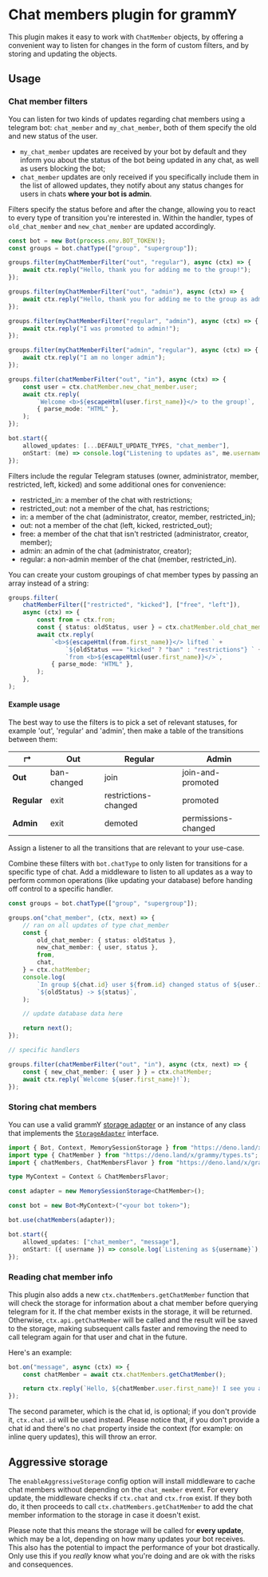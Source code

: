 # Chat members plugin for grammY

This plugin makes it easy to work with `ChatMember` objects, by offering a convenient way to listen for changes in the
form of custom filters, and by storing and updating the objects.

## Usage

### Chat member filters

You can listen for two kinds of updates regarding chat members using a telegram bot: `chat_member` and `my_chat_member`,
both of them specify the old and new status of the user.

- `my_chat_member` updates are received by your bot by default and they inform you about the status of the bot being
  updated in any chat, as well as users blocking the bot;
- `chat_member` updates are only received if you specifically include them in the list of allowed updates, they notify
  about any status changes for users in chats **where your bot is admin**.

Filters specify the status before and after the change, allowing you to react to every type of transition you're
interested in. Within the handler, types of `old_chat_member` and `new_chat_member` are updated accordingly.

```typescript
const bot = new Bot(process.env.BOT_TOKEN!);
const groups = bot.chatType(["group", "supergroup"]);

groups.filter(myChatMemberFilter("out", "regular"), async (ctx) => {
    await ctx.reply("Hello, thank you for adding me to the group!");
});

groups.filter(myChatMemberFilter("out", "admin"), async (ctx) => {
    await ctx.reply("Hello, thank you for adding me to the group as admin!");
});

groups.filter(myChatMemberFilter("regular", "admin"), async (ctx) => {
    await ctx.reply("I was promoted to admin!");
});

groups.filter(myChatMemberFilter("admin", "regular"), async (ctx) => {
    await ctx.reply("I am no longer admin");
});

groups.filter(chatMemberFilter("out", "in"), async (ctx) => {
    const user = ctx.chatMember.new_chat_member.user;
    await ctx.reply(
        `Welcome <b>${escapeHtml(user.first_name)}</> to the group!`,
        { parse_mode: "HTML" },
    );
});

bot.start({
    allowed_updates: [...DEFAULT_UPDATE_TYPES, "chat_member"],
    onStart: (me) => console.log("Listening to updates as", me.username),
});
```

Filters include the regular Telegram statuses (owner, administrator, member, restricted, left, kicked) and some
additional ones for convenience:

- restricted_in: a member of the chat with restrictions;
- restricted_out: not a member of the chat, has restrictions;
- in: a member of the chat (administrator, creator, member, restricted_in);
- out: not a member of the chat (left, kicked, restricted_out);
- free: a member of the chat that isn't restricted (administrator, creator, member);
- admin: an admin of the chat (administrator, creator);
- regular: a non-admin member of the chat (member, restricted_in).

You can create your custom groupings of chat member types by passing an array instead of a string:

```typescript
groups.filter(
    chatMemberFilter(["restricted", "kicked"], ["free", "left"]),
    async (ctx) => {
        const from = ctx.from;
        const { status: oldStatus, user } = ctx.chatMember.old_chat_member;
        await ctx.reply(
            `<b>${escapeHtml(from.first_name)}</> lifted ` +
                `${oldStatus === "kicked" ? "ban" : "restrictions"} ` +
                `from <b>${escapeHtml(user.first_name)}</>`,
            { parse_mode: "HTML" },
        );
    },
);
```

#### Example usage

The best way to use the filters is to pick a set of relevant statuses, for example 'out', 'regular' and 'admin', then
make a table of the transitions between them:

| ↱           | Out         | Regular              | Admin               |
| ----------- | ----------- | -------------------- | ------------------- |
| **Out**     | ban-changed | join                 | join-and-promoted   |
| **Regular** | exit        | restrictions-changed | promoted            |
| **Admin**   | exit        | demoted              | permissions-changed |

Assign a listener to all the transitions that are relevant to your use-case.

Combine these filters with `bot.chatType` to only listen for transitions for a specific type of chat. Add a middleware
to listen to all updates as a way to perform common operations (like updating your database) before handing off control
to a specific handler.

```typescript
const groups = bot.chatType(["group", "supergroup"]);

groups.on("chat_member", (ctx, next) => {
    // ran on all updates of type chat_member
    const {
        old_chat_member: { status: oldStatus },
        new_chat_member: { user, status },
        from,
        chat,
    } = ctx.chatMember;
    console.log(
        `In group ${chat.id} user ${from.id} changed status of ${user.id}:`,
        `${oldStatus} -> ${status}`,
    );

    // update database data here

    return next();
});

// specific handlers

groups.filter(chatMemberFilter("out", "in"), async (ctx, next) => {
    const { new_chat_member: { user } } = ctx.chatMember;
    await ctx.reply(`Welcome ${user.first_name}!`);
});
```

### Storing chat members

You can use a valid grammY [storage adapter](https://grammy.dev/plugins/session.html#known-storage-adapters) or an
instance of any class that implements the [`StorageAdapter`](https://deno.land/x/grammy/mod.ts?s=StorageAdapter)
interface.

```typescript
import { Bot, Context, MemorySessionStorage } from "https://deno.land/x/grammy/mod.ts";
import type { ChatMember } from "https://deno.land/x/grammy/types.ts";
import { chatMembers, ChatMembersFlavor } from "https://deno.land/x/grammy_chat_members/mod.ts";

type MyContext = Context & ChatMembersFlavor;

const adapter = new MemorySessionStorage<ChatMember>();

const bot = new Bot<MyContext>("<your bot token>");

bot.use(chatMembers(adapter));

bot.start({
    allowed_updates: ["chat_member", "message"],
    onStart: ({ username }) => console.log(`Listening as ${username}`),
});
```

### Reading chat member info

This plugin also adds a new `ctx.chatMembers.getChatMember` function that will check the storage for information about a
chat member before querying telegram for it. If the chat member exists in the storage, it will be returned. Otherwise,
`ctx.api.getChatMember` will be called and the result will be saved to the storage, making subsequent calls faster and
removing the need to call telegram again for that user and chat in the future.

Here's an example:

```typescript
bot.on("message", async (ctx) => {
    const chatMember = await ctx.chatMembers.getChatMember();

    return ctx.reply(`Hello, ${chatMember.user.first_name}! I see you are a ${chatMember.status} of this chat!`);
});
```

The second parameter, which is the chat id, is optional; if you don't provide it, `ctx.chat.id` will be used instead.
Please notice that, if you don't provide a chat id and there's no `chat` property inside the context (for example: on
inline query updates), this will throw an error.

## Aggressive storage

The `enableAggressiveStorage` config option will install middleware to cache chat members without depending on the
`chat_member` event. For every update, the middleware checks if `ctx.chat` and `ctx.from` exist. If they both do, it
then proceeds to call `ctx.chatMembers.getChatMember` to add the chat member information to the storage in case it
doesn't exist.

Please note that this means the storage will be called for **every update**, which may be a lot, depending on how many
updates your bot receives. This also has the potential to impact the performance of your bot drastically. Only use this
if you _really_ know what you're doing and are ok with the risks and consequences.
